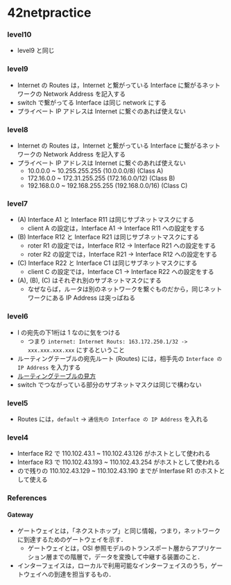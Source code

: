 # 42netpractice

### level10
- level9 と同じ

### level9
- Internet の Routes は，Internet と繋がっている Interface に繋がるネットワークの Network Address を記入する
- switch で繋がってる Interface は同じ network にする
- プライベート IP アドレスは Internet に繋ぐのあれば使えない

### level8
- Internet の Routes は，Internet と繋がっている Interface に繋がるネットワークの Network Address を記入する
- プライベート IP アドレスは Internet に繋ぐのあれば使えない
  - 10.0.0.0 ~ 10.255.255.255 (10.0.0.0/8) (Class A)
  - 172.16.0.0 ~ 172.31.255.255 (172.16.0.0/12) (Class B)
  - 192.168.0.0 ~ 192.168.255.255 (192.168.0.0/16) (Class C)

### level7
- (A) Interface A1 と Interface R11 は同じサブネットマスクにする
  - client A の設定は，Interface A1 -> Interface R11 への設定をする
- (B) Interface R12 と Interface R21 は同じサブネットマスクにする
  - roter R1 の設定では，Interface R12 -> Interface R21 への設定をする
  - roter R2 の設定では，Interface R21 -> Interface R12 への設定をする
- (C) Interface R22 と Interface C1 は同じサブネットマスクにする
  - client C の設定では，Interface C1 -> Interface R22 への設定をする
- (A), (B), (C) はそれぞれ別のサブネットマスクにする
  - なぜならば，ルータは別のネットワークを繋ぐものだから，同じネットワークにある IP Address は突っぱねる

### level6
- I の宛先の下1桁は 1 なのに気をつける
  - つまり `internet: Internet Routs: 163.172.250.1/32 -> xxx.xxx.xxx.xxx` にするということ
- ルーティングテーブルの宛先ルート (Routes) には，相手先の `Interface の IP Address` を入力する
- [ルーティングテーブルの見方](https://qiita.com/cafedrip/items/8f0cc9544910cba23be8#ルーティングテーブルの見方)
- switch でつながっている部分のサブネットマスクは同じで構わない

### level5
- Routes には，`default` -> `通信先の Interface の IP Address` を入れる

### level4
- Interface R2 で 110.102.43.1 ~ 110.102.43.126 がホストとして使われる
- Interface R3 で 110.102.43.193 ~ 110.102.43.254 がホストとして使われる
- ので残りの 110.102.43.129 ~ 110.102.43.190 までが Interfase R1 のホストとして使える

### References
#### Gateway
- ゲートウェイとは，「ネクストホップ」と同じ情報，つまり，ネットワークに到達するためのゲートウェイを示す．
  - ゲートウェイとは，OSI 参照モデルのトランスポート層からアプリケーション層までの階層で，データを変換して中継する装置のこと．
- インターフェイスは，ローカルで利用可能なインターフェイスのうち，ゲートウェイへの到達を担当するもの．

